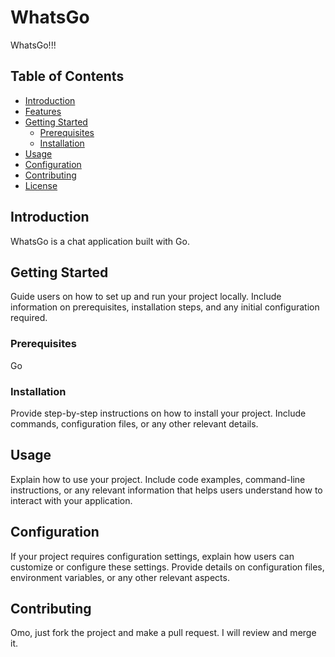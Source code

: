 # WhatsGo

WhatsGo!!!

## Table of Contents
- [Introduction](#introduction)
- [Features](#features)
- [Getting Started](#getting-started)
  - [Prerequisites](#prerequisites)
  - [Installation](#installation)
- [Usage](#usage)
- [Configuration](#configuration)
- [Contributing](#contributing)
- [License](#license)

## Introduction

WhatsGo is a chat application built with Go.

## Getting Started

Guide users on how to set up and run your project locally. Include information on prerequisites, installation steps, and any initial configuration required.

### Prerequisites

Go

### Installation

Provide step-by-step instructions on how to install your project. Include commands, configuration files, or any other relevant details.

## Usage

Explain how to use your project. Include code examples, command-line instructions, or any relevant information that helps users understand how to interact with your application.

## Configuration

If your project requires configuration settings, explain how users can customize or configure these settings. Provide details on configuration files, environment variables, or any other relevant aspects.

## Contributing

Omo, just fork the project and make a pull request. I will review and merge it.
